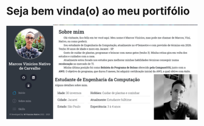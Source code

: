 # Seja bem vinda(o) ao meu portifólio
<img src="./assets/img/Screenshot 2023-07-31 at 17-27-34 Olá visitante ✌️.png">